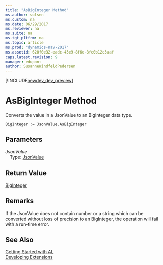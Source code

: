 ```yaml
---
title: "AsBigInteger Method"
ms.author: solsen
ms.custom: na
ms.date: 06/29/2017
ms.reviewer: na
ms.suite: na
ms.tgt_pltfrm: na
ms.topic: article
ms.prod: "dynamics-nav-2017"
ms.assetid: 620f0e32-eadc-43e9-8f6e-8fc0b12c3aaf
caps.latest.revision: 9
manager: edupont
author: SusanneWindfeldPedersen
---
```


[!INCLUDE[newdev_dev_preview](../includes/newdev_dev_preview.md)]

# AsBigInteger Method

Converts the value in a JsonValue to an BigInteger data type.

```
BigInteger := JsonValue.AsBigInteger
```

## Parameters
*JsonValue*  
&emsp;Type: [JsonValue](jsonvalue-class.md)

## Return Value
[BigInteger](../datatypes/devenv-biginteger-data-type.md)

## Remarks
If the JsonValue does not contain number or a string which can be converted without loss of precision to an BigInteger, the operation will fail with a run-time error.

## See Also
[Getting Started with AL](../devenv-get-started.md)  
[Developing Extensions](../devenv-dev-overview.md)
